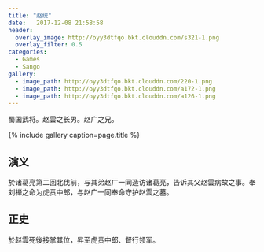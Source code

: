 ```yaml
---
title: "赵统"
date:   2017-12-08 21:58:58
header:
  overlay_image: http://oyy3dtfqo.bkt.clouddn.com/s321-1.png
  overlay_filter: 0.5
categories:
  - Games
  - Sango
gallery:
  - image_path: http://oyy3dtfqo.bkt.clouddn.com/220-1.png
  - image_path: http://oyy3dtfqo.bkt.clouddn.com/a172-1.png
  - image_path: http://oyy3dtfqo.bkt.clouddn.com/a126-1.png
---
```


蜀国武将。赵雲之长男。赵广之兄。

{% include gallery caption=page.title %}

## 演义

於诸葛亮第二回北伐前，与其弟赵广一同造访诸葛亮，告诉其父赵雲病故之事。奉刘禅之命为虎贲中郎，与赵广一同奉命守护赵雲之墓。

## 正史

於赵雲死後接掌其位，昇至虎贲中郎、督行领军。
